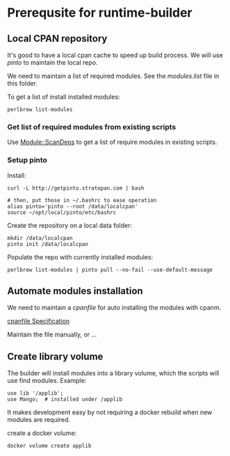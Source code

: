 # Prerequsite for runtime-builder

## Local CPAN repository

It's good to have a local cpan cache to speed up build process. We will use _pinto_ to maintain the local repo.

We need to maintain a list of required modules. See the _modules.list_ file in this folder.

To get a list of install installed modules:

    perlbrew list-modules


### Get list of required modules from existing scripts

Use [Module::ScanDeps](https://metacpan.org/pod/Module::ScanDeps) to get a list of require modules in existing scripts.


### Setup pinto

Install:

    curl -L http://getpinto.stratopan.com | bash

    # then, put those in ~/.bashrc to ease operation
    alias pinto='pinto --root /data/localcpan'
    source ~/opt/local/pinto/etc/bashrc

Create the repository on a local data folder:

    mkdir /data/localcpan
    pinto init /data/localcpan

Populate the repo with currently installed modules:

    perlbrew list-modules | pinto pull --no-fail --use-default-message
    

## Automate modules installation

We need to maintain a _cpanfile_ for auto installing the modules with cpanm.

[cpanfile Specification](https://metacpan.org/pod/distribution/Module-CPANfile/lib/cpanfile.pod)

Maintain the file manually, or ...

    
## Create library volume 

The builder will install modules into a library volume, which the scripts will use find modules. Example:

    use lib '/applib';
    use Mango;  # installed under /applib

It makes development easy by not requiring a docker rebuild when new modules are required.


create a docker volume:

    docker volume create applib
